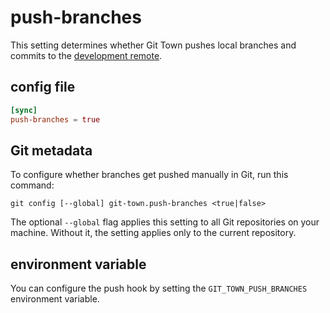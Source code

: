 # push-branches

This setting determines whether Git Town pushes local branches and commits to
the [development remote](dev-remote.md).

## config file

```toml
[sync]
push-branches = true
```

## Git metadata

To configure whether branches get pushed manually in Git, run this command:

```wrap
git config [--global] git-town.push-branches <true|false>
```

The optional `--global` flag applies this setting to all Git repositories on
your machine. Without it, the setting applies only to the current repository.

## environment variable

You can configure the push hook by setting the `GIT_TOWN_PUSH_BRANCHES`
environment variable.
